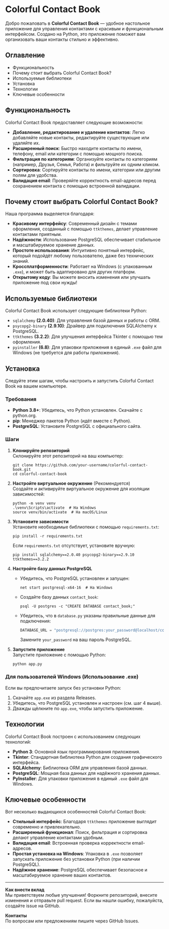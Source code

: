 # Colorful Contact Book

Добро пожаловать в **Colorful Contact Book** — удобное настольное приложение для управления контактами с красивым и функциональным интерфейсом. Создано на Python, это приложение поможет вам организовать ваши контакты стильно и эффективно.

## Оглавление

- Функциональность
- Почему стоит выбрать Colorful Contact Book?
- Используемые библиотеки
- Установка
- Технологии
- Ключевые особенности

## Функциональность

Colorful Contact Book предоставляет следующие возможности:

- **Добавление, редактирование и удаление контактов**: Легко добавляйте новые контакты, редактируйте существующие или удаляйте их.
- **Расширенный поиск**: Быстро находите контакты по имени, телефону, email или категории с помощью мощного поиска.
- **Фильтрация по категориям**: Организуйте контакты по категориям (например, Друзья, Семья, Работа) и фильтруйте их одним кликом.
- **Сортировка**: Сортируйте контакты по имени, категории или другим полям для удобства.
- **Валидация email**: Проверяйте корректность email-адресов перед сохранением контакта с помощью встроенной валидации.

## Почему стоит выбрать Colorful Contact Book?

Наша программа выделяется благодаря:

- **Красивому интерфейсу**: Современный дизайн с темами оформления, созданный с помощью `ttkthemes`, делает управление контактами приятным.
- **Надёжности**: Использование PostgreSQL обеспечивает стабильное и масштабируемое хранение данных.
- **Простоте использования**: Интуитивно понятный интерфейс, который подойдёт любому пользователю, даже без технических знаний.
- **Кроссплатформенности**: Работает на Windows (с упакованным `.exe`), и может быть адаптировано для других платформ.
- **Открытому коду**: Вы можете вносить изменения или улучшать приложение под свои нужды!

## Используемые библиотеки

Colorful Contact Book использует следующие библиотеки Python:

- `sqlalchemy` **(2.0.40)**: Для управления базой данных и работы с ORM.
- `psycopg2-binary` **(2.9.10)**: Драйвер для подключения SQLAlchemy к PostgreSQL.
- `ttkthemes` **(3.2.2)**: Для улучшения интерфейса Tkinter с помощью тем оформления.
- `pyinstaller` **(6.8)**: Для упаковки приложения в единый `.exe` файл для Windows (не требуется для работы приложения).

## Установка

Следуйте этим шагам, чтобы настроить и запустить Colorful Contact Book на вашем компьютере.

### Требования

- **Python 3.8+**: Убедитесь, что Python установлен. Скачайте с python.org.
- **pip**: Менеджер пакетов Python (идёт вместе с Python).
- **PostgreSQL**: Установите PostgreSQL с официального сайта.

### Шаги

1. **Клонируйте репозиторий**\
   Склонируйте этот репозиторий на ваш компьютер:

   ```
   git clone https://github.com/your-username/colorful-contact-book.git
   cd colorful-contact-book
   ```

2. **Настройте виртуальное окружение** (Рекомендуется)\
   Создайте и активируйте виртуальное окружение для изоляции зависимостей:

   ```
   python -m venv venv
   .\venv\Scripts\activate  # На Windows
   source venv/bin/activate  # На macOS/Linux
   ```

3. **Установите зависимости**\
   Установите необходимые библиотеки с помощью `requirements.txt`:

   ```
   pip install -r requirements.txt
   ```

   Если `requirements.txt` отсутствует, установите вручную:

   ```
   pip install sqlalchemy==2.0.40 psycopg2-binary==2.9.10 ttkthemes==3.2.2
   ```

4. **Настройте базу данных PostgreSQL**

   - Убедитесь, что PostgreSQL установлен и запущен:

     ```
     net start postgresql-x64-16  # На Windows
     ```

   - Создайте базу данных `contact_book`:

     ```
     psql -U postgres -c "CREATE DATABASE contact_book;"
     ```

   - Убедитесь, что в `database.py` указаны правильные данные для подключения:

     ```python
     DATABASE_URL = "postgresql://postgres:your_password@localhost/contact_book"
     ```

     Замените `your_password` на ваш пароль PostgreSQL.

5. **Запустите приложение**\
   Запустите приложение с помощью Python:

   ```
   python app.py
   ```

### Для пользователей Windows (Использование .exe)

Если вы предпочитаете запуск без установки Python:

1. Скачайте `app.exe` из раздела Releases.
2. Убедитесь, что PostgreSQL установлен и настроен (см. шаг 4 выше).
3. Дважды щёлкните по `app.exe`, чтобы запустить приложение.

## Технологии

Colorful Contact Book построен с использованием следующих технологий:

- **Python 3**: Основной язык программирования приложения.
- **Tkinter**: Стандартная библиотека Python для создания графического интерфейса.
- **SQLAlchemy**: Библиотека ORM для управления базой данных.
- **PostgreSQL**: Мощная база данных для надёжного хранения данных.
- **PyInstaller**: Для упаковки приложения в единый `.exe` файл для Windows.

## Ключевые особенности

Вот несколько выдающихся особенностей Colorful Contact Book:

- **Стильный интерфейс**: Благодаря `ttkthemes` приложение выглядит современно и привлекательно.
- **Расширенный функционал**: Поиск, фильтрация и сортировка делают управление контактами удобным.
- **Валидация email**: Встроенная проверка корректности email-адресов.
- **Простая установка на Windows**: Упаковка в `.exe` позволяет запускать приложение без установки Python (при наличии PostgreSQL).
- **Надёжное хранение**: PostgreSQL обеспечивает безопасное и масштабируемое хранение ваших контактов.

---

**Как внести вклад**\
Мы приветствуем любые улучшения! Форкните репозиторий, внесите изменения и отправьте pull request. Если вы нашли ошибку, пожалуйста, создайте issue на GitHub.

**Контакты**\
По вопросам или предложениям пишите через GitHub Issues.
